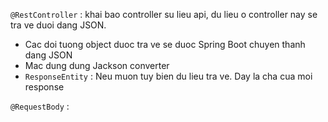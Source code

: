 `@RestController` : khai bao controller su lieu api, du lieu o controller nay se tra ve duoi dang JSON.
  - Cac doi tuong object duoc tra ve se duoc Spring Boot chuyen thanh dang JSON
  - Mac dung dung Jackson converter
  - `ResponseEntity` : Neu muon tuy bien du lieu tra ve. Day la cha cua moi response

`@RequestBody` : 

